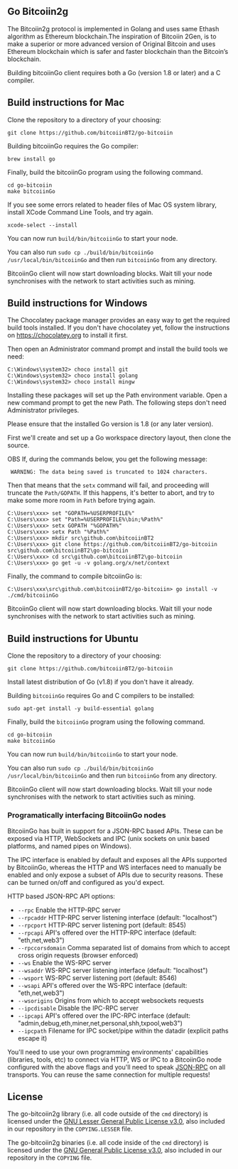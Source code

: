 ## Go Bitcoiin2g

The Bitcoiin2g protocol is implemented in Golang and uses same Ethash algorithm as Ethereum blockchain.The inspiration of Bitcoiin 2Gen, is to make a superior or more advanced version of Original Bitcoin and uses Ethereum blockchain which is safer and faster blockchain than the Bitcoin’s blockchain.


Building bitcoiinGo client requires both a Go (version 1.8 or later) and a C compiler.

## Build instructions for Mac

Clone the repository to a directory of your choosing:
```
git clone https://github.com/bitcoiinBT2/go-bitcoiin
```

Building bitcoiinGo requires the Go compiler:
```
brew install go
```
Finally, build the bitcoiinGo program using the following command.
```
cd go-bitcoiin
make bitcoiinGo
```
If you see some errors related to header files of Mac OS system library, install XCode Command Line Tools, and try again.
```
xcode-select --install
```
You can now run ```build/bin/bitcoiinGo``` to start your node. 

You can also run ```sudo cp ./build/bin/bitcoiinGo /usr/local/bin/bitcoiinGo``` and then run ```bitcoiinGo``` from any directory.   

BitcoiinGo client will now start downloading blocks. Wait till your node synchronises with the network to start activities such as mining.
## Build instructions for Windows

The Chocolatey package manager provides an easy way to get the required build tools installed. If you don't have chocolatey yet, follow the instructions on https://chocolatey.org to install it first.

Then open an Administrator command prompt and install the build tools we need:
```
C:\Windows\system32> choco install git
C:\Windows\system32> choco install golang
C:\Windows\system32> choco install mingw
```

Installing these packages will set up the Path environment variable. Open a new command prompt to get the new Path. The following steps don't need Administrator privileges.

Please ensure that the installed Go version is 1.8 (or any later version).

First we'll create and set up a Go workspace directory layout, then clone the source.

OBS If, during the commands below, you get the following message:
```
 WARNING: The data being saved is truncated to 1024 characters.
```
Then that means that the ```setx``` command will fail, and proceeding will truncate the ```Path/GOPATH```. If this happens, it's better to abort, and try to make some more room in ```Path``` before trying again.

```
C:\Users\xxx> set "GOPATH=%USERPROFILE%"
C:\Users\xxx> set "Path=%USERPROFILE%\bin;%Path%"
C:\Users\xxx> setx GOPATH "%GOPATH%"
C:\Users\xxx> setx Path "%Path%"
C:\Users\xxx> mkdir src\github.com\bitcoiinBT2
C:\Users\xxx> git clone https://github.com/bitcoiinBT2/go-bitcoiin src\github.com\bitcoiinBT2\go-bitcoiin
C:\Users\xxx> cd src\github.com\bitcoiinBT2\go-bitcoiin
C:\Users\xxx> go get -u -v golang.org/x/net/context
```

Finally, the command to compile bitcoiinGo is:

```
C:\Users\xxx\src\github.com\bitcoiinBT2/go-bitcoiin> go install -v ./cmd/bitcoiinGo
```
BitcoiinGo client will now start downloading blocks. Wait till your node synchronises with the network to start activities such as mining.

## Build instructions for Ubuntu

Clone the repository to a directory of your choosing:
```
git clone https://github.com/bitcoiinBT2/go-bitcoiin
```

Install latest distribution of Go (v1.8) if you don't have it already. 

Building ```bitcoiinGo``` requires Go and C compilers to be installed:
```
sudo apt-get install -y build-essential golang
```
Finally, build the ```bitcoiinGo``` program using the following command.
```
cd go-bitcoiin
make bitcoiinGo
```
You can now run ```build/bin/bitcoiinGo``` to start your node. 

You can also run ```sudo cp ./build/bin/bitcoiinGo /usr/local/bin/bitcoiinGo``` and then run ```bitcoiinGo``` from any directory. 

BitcoiinGo client will now start downloading blocks. Wait till your node synchronises with the network to start activities such as mining.


### Programatically interfacing BitcoiinGo nodes

BitcoiinGo has built in support for a JSON-RPC based APIs. These can be
exposed via HTTP, WebSockets and IPC (unix sockets on unix based platforms, and named pipes on Windows).

The IPC interface is enabled by default and exposes all the APIs supported by BitcoiinGo, whereas the HTTP
and WS interfaces need to manually be enabled and only expose a subset of APIs due to security reasons.
These can be turned on/off and configured as you'd expect.

HTTP based JSON-RPC API options:

  * `--rpc` Enable the HTTP-RPC server
  * `--rpcaddr` HTTP-RPC server listening interface (default: "localhost")
  * `--rpcport` HTTP-RPC server listening port (default: 8545)
  * `--rpcapi` API's offered over the HTTP-RPC interface (default: "eth,net,web3")
  * `--rpccorsdomain` Comma separated list of domains from which to accept cross origin requests (browser enforced)
  * `--ws` Enable the WS-RPC server
  * `--wsaddr` WS-RPC server listening interface (default: "localhost")
  * `--wsport` WS-RPC server listening port (default: 8546)
  * `--wsapi` API's offered over the WS-RPC interface (default: "eth,net,web3")
  * `--wsorigins` Origins from which to accept websockets requests
  * `--ipcdisable` Disable the IPC-RPC server
  * `--ipcapi` API's offered over the IPC-RPC interface (default: "admin,debug,eth,miner,net,personal,shh,txpool,web3")
  * `--ipcpath` Filename for IPC socket/pipe within the datadir (explicit paths escape it)

You'll need to use your own programming environments' capabilities (libraries, tools, etc) to connect
via HTTP, WS or IPC to a BitcoiinGo node configured with the above flags and you'll need to speak [JSON-RPC](http://www.jsonrpc.org/specification)
on all transports. You can reuse the same connection for multiple requests!


## License

The go-bitcoiin2g library (i.e. all code outside of the `cmd` directory) is licensed under the
[GNU Lesser General Public License v3.0](https://www.gnu.org/licenses/lgpl-3.0.en.html), also
included in our repository in the `COPYING.LESSER` file.

The go-bitcoiin2g binaries (i.e. all code inside of the `cmd` directory) is licensed under the
[GNU General Public License v3.0](https://www.gnu.org/licenses/gpl-3.0.en.html), also included
in our repository in the `COPYING` file.
